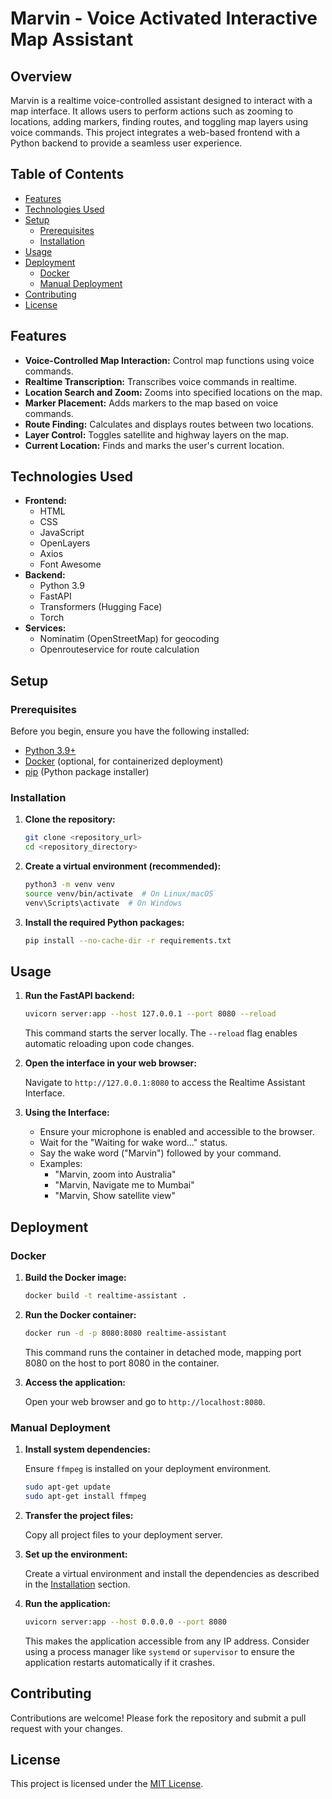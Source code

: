 #  Marvin - Voice Activated Interactive Map Assistant

## Overview

Marvin is a realtime voice-controlled assistant designed to interact with a map interface. It allows users to perform actions such as zooming to locations, adding markers, finding routes, and toggling map layers using voice commands. This project integrates a web-based frontend with a Python backend to provide a seamless user experience.

## Table of Contents

- [Features](#features)
- [Technologies Used](#technologies-used)
- [Setup](#setup)
  - [Prerequisites](#prerequisites)
  - [Installation](#installation)
- [Usage](#usage)
- [Deployment](#deployment)
  - [Docker](#docker)
  - [Manual Deployment](#manual-deployment)
- [Contributing](#contributing)
- [License](#license)

## Features

- **Voice-Controlled Map Interaction:** Control map functions using voice commands.
- **Realtime Transcription:** Transcribes voice commands in realtime.
- **Location Search and Zoom:** Zooms into specified locations on the map.
- **Marker Placement:** Adds markers to the map based on voice commands.
- **Route Finding:** Calculates and displays routes between two locations.
- **Layer Control:** Toggles satellite and highway layers on the map.
- **Current Location:** Finds and marks the user's current location.

## Technologies Used

- **Frontend:**
  - HTML
  - CSS
  - JavaScript
  - OpenLayers
  - Axios
  - Font Awesome
- **Backend:**
  - Python 3.9
  - FastAPI
  - Transformers (Hugging Face)
  - Torch
- **Services:**
  - Nominatim (OpenStreetMap) for geocoding
  - Openrouteservice for route calculation

## Setup

### Prerequisites

Before you begin, ensure you have the following installed:

- [Python 3.9+](https://www.python.org/downloads/)
- [Docker](https://www.docker.com/get-started/) (optional, for containerized deployment)
- [pip](https://pip.pypa.io/en/stable/installing/) (Python package installer)

### Installation

1.  **Clone the repository:**

    ```bash
    git clone <repository_url>
    cd <repository_directory>
    ```

2.  **Create a virtual environment (recommended):**

    ```bash
    python3 -m venv venv
    source venv/bin/activate  # On Linux/macOS
    venv\Scripts\activate  # On Windows
    ```

3.  **Install the required Python packages:**

    ```bash
    pip install --no-cache-dir -r requirements.txt
    ```

## Usage

1.  **Run the FastAPI backend:**

    ```bash
    uvicorn server:app --host 127.0.0.1 --port 8080 --reload
    ```

    This command starts the server locally. The `--reload` flag enables automatic reloading upon code changes.

2.  **Open the interface in your web browser:**

    Navigate to `http://127.0.0.1:8080` to access the Realtime Assistant Interface.

3.  **Using the Interface:**

    - Ensure your microphone is enabled and accessible to the browser.
    - Wait for the "Waiting for wake word..." status.
    - Say the wake word ("Marvin") followed by your command.
    - Examples:
      - "Marvin, zoom into Australia"
      - "Marvin, Navigate me to Mumbai"
      - "Marvin, Show satellite view"

## Deployment

### Docker

1.  **Build the Docker image:**

    ```bash
    docker build -t realtime-assistant .
    ```

2.  **Run the Docker container:**

    ```bash
    docker run -d -p 8080:8080 realtime-assistant
    ```

    This command runs the container in detached mode, mapping port 8080 on the host to port 8080 in the container.

3.  **Access the application:**

    Open your web browser and go to `http://localhost:8080`.

### Manual Deployment

1.  **Install system dependencies:**

    Ensure `ffmpeg` is installed on your deployment environment.

    ```bash
    sudo apt-get update
    sudo apt-get install ffmpeg
    ```

2.  **Transfer the project files:**

    Copy all project files to your deployment server.

3.  **Set up the environment:**

    Create a virtual environment and install the dependencies as described in the [Installation](#installation) section.

4.  **Run the application:**

    ```bash
    uvicorn server:app --host 0.0.0.0 --port 8080
    ```

    This makes the application accessible from any IP address. Consider using a process manager like `systemd` or `supervisor` to ensure the application restarts automatically if it crashes.

## Contributing

Contributions are welcome! Please fork the repository and submit a pull request with your changes.

## License

This project is licensed under the [MIT License](LICENSE).